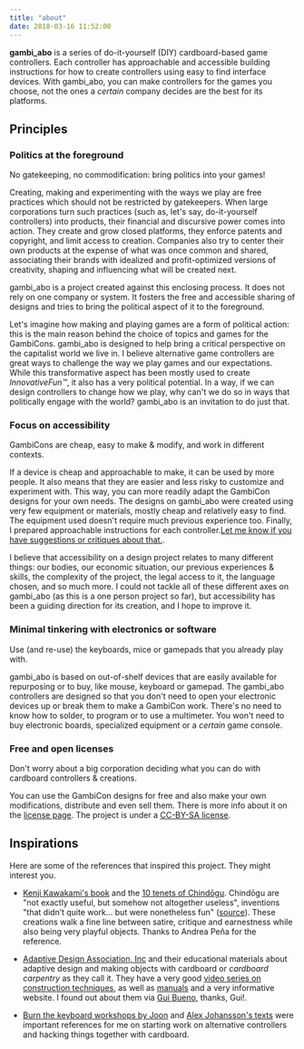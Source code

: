 ```yaml
---
title: "about"
date: 2018-03-16 11:52:00
---
```


**gambi_abo** is a series of do-it-yourself (DIY) cardboard-based game controllers. Each controller has approachable and accessible building instructions for how to create controllers using easy to find interface devices. With gambi_abo, you can make controllers for the games you choose, not the ones a *certain* company decides are the best for its platforms.

## Principles

### Politics at the foreground

<span class="lead">No gatekeeping, no commodification: bring politics into your games!</span>

Creating, making and experimenting with the ways we play are free practices which should not be restricted by gatekeepers. When large corporations turn such practices (such as, let's say, do-it-yourself controllers) into products, their financial and discursive power comes into action. They create and grow closed platforms, they enforce patents and copyright, and limit access to creation. Companies also try to center their own products at the expense of what was once common and shared, associating their brands with idealized and profit-optimized versions of creativity, shaping and influencing what will be created next.

gambi_abo is a project created against this enclosing process. It does not rely on one company or system. It fosters the free and accessible sharing of designs and tries to bring the political aspect of it to the foreground.

Let's imagine how making and playing games are a form of political action: this is the main reason behind the choice of topics and games for the GambiCons. gambi_abo is designed to help bring a critical perspective on the capitalist world we live in. I believe alternative game controllers are great ways to challenge the way we play games and our expectations. While this transformative aspect has been mostly used to create *InnovativeFun™*, it also has a very political potential. In a way, if we can design controllers to change how we play, why can't we do so in ways that politically engage with the world? gambi_abo is an invitation to do just that.

### Focus on accessibility

<span class="lead">GambiCons are cheap, easy to make &  modify, and work in different contexts.</span>

If a device is cheap and approachable to make, it can be used by more people. It also means that they are easier and less risky to customize and experiment with. This way, you can more readily adapt the GambiCon designs for your own needs. The designs on gambi_abo were created using very few equipment or materials, mostly cheap and relatively easy to find. The equipment used doesn't require much previous experience too. Finally, I prepared approachable instructions for each controller.[Let me know if you have suggestions or critiques about that.](mailto:enricllagostera@gmail.com).

I believe that accessibility on a design project relates to many different things: our bodies, our economic situation, our previous experiences & skills, the complexity of the project, the legal access to it, the language chosen, and so much more. I could not tackle all of these different axes on gambi_abo (as this is a one person project so far), but accessibility has been a guiding direction for its creation, and I hope to improve it.

### Minimal tinkering with electronics or software

<span class="lead">Use (and re-use) the keyboards, mice or gamepads that you already play with.</span>

gambi_abo is based on out-of-shelf devices that are easily available for repurposing or to buy, like mouse, keyboard or gamepad. The gambi_abo controllers are designed so that you don't need to open your electronic devices up or break them to make a GambiCon work. There's no need to know how to solder, to program or to use a multimeter. You won't need to buy electronic boards, specialized equipment or a *certain* game console.

### Free and open licenses

<span class="lead">Don't worry about a big corporation deciding what you can do with cardboard controllers & creations.</span>

You can use the GambiCon designs for free and also make your own modifications, distribute and even sell them. There is more info about it on the [license page](../license/). The project is under a [CC-BY-SA license](http://creativecommons.org/licenses/by-sa/4.0/).

## Inspirations

Here are some of the references that inspired this project. They might interest you.

- [Kenji Kawakami's book](https://www.amazon.com/101-Unuseless-Japanese-Inventions-Chindogu/dp/0393313697) and the [10 tenets of Chindōgu](http://www.chindogu.com/?page_id=336). Chindōgu are "not exactly useful, but somehow not altogether useless", inventions "that didn’t quite work… but were nonetheless fun" ([source](http://www.chindogu.com/)). These creations walk a fine line between satire, critique and earnestness while also being very playful objects. Thanks to Andrea Peña for the reference.

- [Adaptive Design Association, Inc](http://www.adaptivedesign.org/) and their educational materials about adaptive design and making objects with cardboard or *cardboard carpentry* as they call it. They have a very good [video series on construction techniques](https://www.youtube.com/watch?v=U6IkGLectPk&list=PLMCLxiJRz0nXehXfpCoTwNpUVkvp9Cl-p), as well as [manuals](http://docs.wixstatic.com/ugd/534455_382732bbc2d241bb8433cdead118913b.pdf) and a very informative website. I found out about them via [Gui Bueno](https://github.com/guibueno), thanks, Gui!.

- [Burn the keyboard workshops by Joon](http://joon.be/portfolio/burn-the-keyboard/) and [Alex Johansson's texts](http://www.gamasutra.com/blogs/AlexJohansson/20150713/248410/Installation_Required__The_incredible_potential_of_custom_controllers.php)  were important references for me on starting work on alternative controllers and hacking things together with cardboard.
